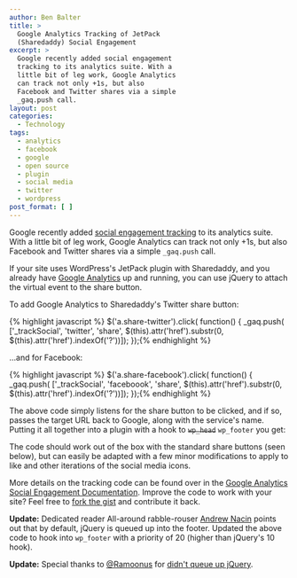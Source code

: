 ```yaml
---
author: Ben Balter
title: >
  Google Analytics Tracking of JetPack
  (Sharedaddy) Social Engagement
excerpt: >
  Google recently added social engagement
  tracking to its analytics suite. With a
  little bit of leg work, Google Analytics
  can track not only +1s, but also
  Facebook and Twitter shares via a simple
  _gaq.push call.
layout: post
categories:
  - Technology
tags:
  - analytics
  - facebook
  - google
  - open source
  - plugin
  - social media
  - twitter
  - wordpress
post_format: [ ]
---
```

Google recently added [social engagement tracking][1] to its analytics suite. With a little bit of leg work, Google Analytics can track not only +1s, but also Facebook and Twitter shares via a simple `_gaq.push` call.

If your site uses WordPress's JetPack plugin with Sharedaddy, and you already have [Google Analytics][2] up and running, you can use jQuery to attach the virtual event to the share button.

To add Google Analytics to Sharedaddy's Twitter share button:

<div>{% highlight javascript %}
$('a.share-twitter').click( function() {
_gaq.push( ['_trackSocial', 'twitter', 'share',
$(this).attr('href').substr(0, $(this).attr('href').indexOf('?'))]);
});{% endhighlight %}</div>

…and for Facebook:

<div>{% highlight javascript %}
$('a.share-facebook').click( function() {
_gaq.push( ['_trackSocial', 'faceboook', 'share',
$(this).attr('href').substr(0, $(this).attr('href').indexOf('?'))]);
});{% endhighlight %}</div>

The above code simply listens for the share button to be clicked, and if so, passes the target URL back to Google, along with the service's name. Putting it all together into a plugin with a hook to <del>`wp_head`</del> `wp_footer` you get:

<script src="https://gist.github.com/1058469.js"> </script>

The code should work out of the box with the standard share buttons (seen below), but can easily be adapted with a few minor modifications to apply to like and other iterations of the social media icons.

More details on the tracking code can be found over in the [Google Analytics Social Engagement Documentation][3]. Improve the code to work with your site? Feel free to [fork the gist][4] and contribute it back.

**Update:** Dedicated reader All-around rabble-rouser [Andrew Nacin][5] points out that by default, jQuery is queued up into the footer. Updated the above code to hook into `wp_footer` with a priority of 20 (higher than jQuery's 10 hook).

**Update:** Special thanks to [@Ramoonus][6] for [didn't queue up jQuery][7].

[1]: http://mashable.com/2011/06/30/google-analytics-social-plugin/
[2]: http://yoast.com/wordpress/google-analytics/
[3]: http://code.google.com/apis/analytics/docs/tracking/gaTrackingSocial.html
[4]: https://gist.github.com/1058469
[5]: http://andrewnacin.com
[6]: http://twitter.com/Ramoonus
[7]: https://gist.github.com/1058469/db96b6836f279811205bddbf8be67bec6ca2159c